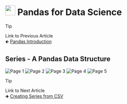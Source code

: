 # <picture> <source srcset="https://pandas.pydata.org/static/img/pandas_mark_white.svg" type="image/webp"> <img src="https://pandas.pydata.org/static/img/pandas_mark_white.svg" width="32" height="32"> </picture> Pandas for Data Science 
> [!TIP]  
> Link to Previous Article  
> 🡸 [Pandas Introduction](../../Pandas/Articles/101_pandas_introduction.md)

## Series - A Pandas Data Structure

![Page 1](../Resources/Images/102_01.jpeg)
![Page 2](../Resources/Images/102_02.jpeg)
![Page 3](../Resources/Images/102_03.jpeg)
![Page 4](../Resources/Images/102_04.jpeg)
![Page 5](../Resources/Images/102_05.jpeg)

> [!TIP]  
> Link to Next Article  
> 🡺 [Creating Series from CSV](../Articles/103_creating_series_from_csv.md)